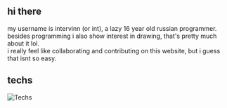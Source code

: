 ## hi there
my username is intervinn (or int), a lazy 16 year old russian programmer. <br/>
besides programming i also show interest in drawing, that's pretty much about it lol. <br/>
i really feel like collaborating and contributing on this website, but i guess that isnt so easy.

## techs
![Techs](https://skillicons.dev/icons?i=js,ts,tailwind,nextjs,supabase,vscode,arch,go,mongodb,postgres&perline=10)

